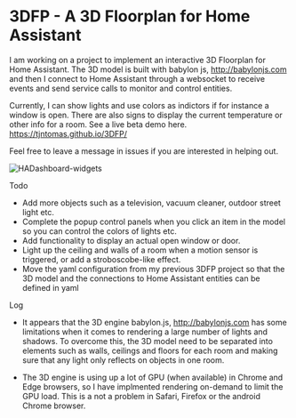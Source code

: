 # 3DFP - A 3D Floorplan for Home Assistant

I am working on a project to implement an interactive 3D Floorplan for Home Assistant. The 3D model is built with babylon js, http://babylonjs.com and then I connect to Home Assistant through a websocket to receive events and send service calls to monitor and control entities. 

Currently, I can show lights and use colors as indictors if for instance a window is open. There are also signs to display the current temperature or other info for a room.
See a live beta demo here. https://tjntomas.github.io/3DFP/

Feel free to leave a message in issues if you are interested in helping out.


![HADashboard-widgets](https://github.com/tjntomas/3DFP/blob/main/img/3dfp.jpg?raw=true)


Todo
- Add more objects such as a television, vacuum cleaner, outdoor street light etc.
- Complete the popup control panels when you click an item in the model so you can control the colors of lights etc.
- Add functionality to display an actual open window or door.
- Light up the ceiling and walls of a room when a motion sensor is triggered, or add a stroboscobe-like effect.
- Move the yaml configuration from my previous 3DFP project so that the 3D model and the connections to Home Assistant entities can be defined in yaml



Log
- It appears that the 3D engine babylon.js, http://babylonjs.com has some limitations when it comes to rendering a large number of lights and shadows. To overcome this, the 3D model  need to be separated into elements such as walls, ceilings and floors for each room and making sure that any light only reflects on objects in one room.

- The 3D engine is using up a lot of GPU (when available) in Chrome and Edge browsers, so I have implmented rendering on-demand to limit the GPU load. This is a not a problem in Safari, Firefox or the android Chrome browser.
